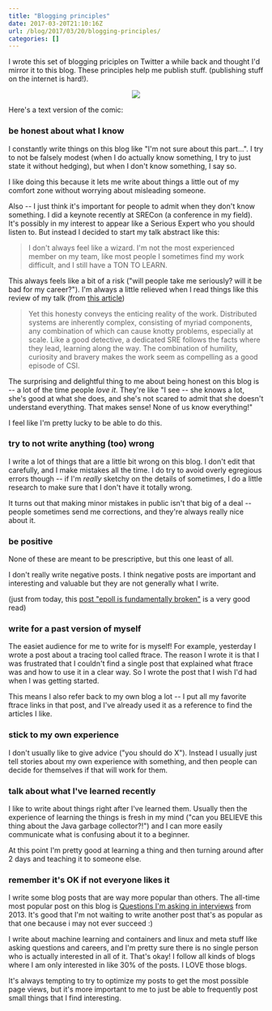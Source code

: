 ```yaml
---
title: "Blogging principles"
date: 2017-03-20T21:10:16Z
url: /blog/2017/03/20/blogging-principles/
categories: []
---
```


I wrote this set of blogging priciples on Twitter a while back and thought I'd
mirror it to this blog. These principles help me publish stuff. (publishing
stuff on the internet is hard!).

<div align="center">
<a href="https://drawings.jvns.ca/drawings/blogging-principles.svg">
<img src="https://drawings.jvns.ca/drawings/blogging-principles.png">
</a>
</div>

Here's a text version of the comic:

### be honest about what I know

I constantly write things on this blog like "I'm not sure about this part...".
I try to not be falsely modest (when I do actually know something, I try to
just state it without hedging), but when I don't know something, I say so.

I like doing this because it lets me write about things a little out of my
comfort zone without worrying about misleading someone.

Also -- I just think it's important for people to admit when they don't know
something. I did a keynote recently at SRECon (a conference in my field). It's
possibly in my interest to appear like a Serious Expert who you should listen
to. But instead I decided to start my talk abstract like this:

> I don't always feel like a wizard. I'm not the most experienced member on my
> team, like most people I sometimes find my work difficult, and I still have a
> TON TO LEARN. 

This always feels like a bit of a risk ("will people take me seriously? will it
be bad for my career?"). I'm always a little relieved when I read things like this
review of my talk (from [this article](http://www.networkworld.com/article/3182827/cloud-computing/srecon17-brave-new-world-of-site-reliability-engineering.html#tk.twt_nww))

> Yet this honesty conveys the enticing reality of the work. Distributed
> systems are inherently complex, consisting of myriad components, any
> combination of which can cause knotty problems, especially at scale. Like a
> good detective, a dedicated SRE follows the facts where they lead, learning
> along the way. The combination of humility, curiosity and bravery makes the
> work seem as compelling as a good episode of CSI.

The surprising and delightful thing to me about being honest on this blog is --
a lot of the time people *love it*. They're like "I see -- she knows a lot,
she's good at what she does, and she's not scared to admit that she
doesn't understand everything. That makes sense! None of us know everything!"

I feel like I'm pretty lucky to be able to do this.

### try to not write anything (too) wrong

I write a lot of things that are a little bit wrong on this blog. I don't edit
that carefully, and I make mistakes all the time. I do try to avoid overly
egregious errors though -- if I'm *really* sketchy on the details of
sometimes, I do a little research to make sure that I don't have it totally wrong.

It turns out that making minor mistakes in public isn't that big of a deal --
people sometimes send me corrections, and they're always really nice about it.

### be positive

None of these are meant to be prescriptive, but this one least of all.

I don't really write negative posts. I think negative posts are important and
interesting and valuable but they are not generally what I write.

(just from today, this [post "epoll is fundamentally broken"](https://idea.popcount.org/2017-03-20-epoll-is-fundamentally-broken-22/) is a very good read) 
### write for a past version of myself

The easiet audience for me to write for is myself! For example, yesterday I wrote a post about a
tracing tool called ftrace. The reason I wrote it is that I was frustrated that
I couldn't find a single post that explained what ftrace was and how to use it in
a clear way. So I wrote the post that I wish I'd had when I was getting
started.

This means I also refer back to my own blog a lot -- I put all my favorite
ftrace links in that post, and I've already used it as a reference to find the
articles I like.


### stick to my own experience

I don't usually like to give advice ("you should do X"). Instead I usually just
tell stories about my own experience with something, and then people can decide
for themselves if that will work for them.

### talk about what I've learned recently

I like to write about things right after I've learned them. Usually then the
experience of learning the things is fresh in my mind ("can you BELIEVE this
thing about the Java garbage collector?!") and I can more easily communicate
what is confusing about it to a beginner.

At this point I'm pretty good at learning a thing and then turning around after
2 days and teaching it to someone else.

### remember it's OK if not everyone likes it

I write some blog posts that are way more popular than others. The all-time most popular post on this blog is [Questions I'm asking in interviews](http://jvns.ca/blog/2013/12/30/questions-im-asking-in-interviews/) from 2013.
It's good that I'm not waiting to write another post that's as popular as that
one because i may not ever succeed :)

I write about machine learning and containers and linux and meta stuff like
asking questions and careers, and I'm pretty sure there is no single person who
is actually interested in all of it. That's okay! I follow all kinds of
blogs where I am only interested in like 30% of the posts. I LOVE those blogs.

It's always tempting to try to optimize my posts to get the most possible page
views, but it's more important to me to just be able to frequently post small
things that I find interesting.
